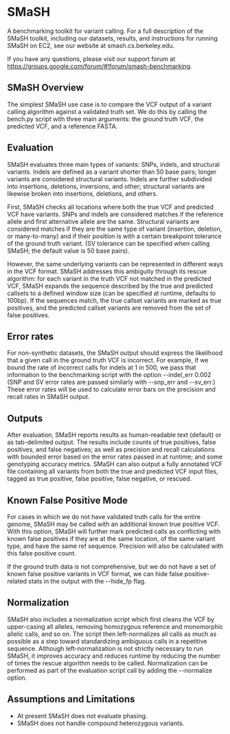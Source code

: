 SMaSH
=====

A benchmarking toolkit for variant calling. For a full description of the SMaSH toolkit, including our datasets, results, and instructions for running SMaSH on EC2, see our website at smash.cs.berkeley.edu.

If you have any questions, please visit our support forum at https://groups.google.com/forum/#!forum/smash-benchmarking.

SMaSH Overview
--------------
The simplest SMaSH use case is to compare the VCF output of a variant calling algorithm against a validated truth set.
We do this by calling the bench.py script with three main arguments: the ground truth VCF, the predicted VCF, and a reference FASTA.

## Evaluation

SMaSH evaluates three main types of variants: SNPs, indels, and structural variants. Indels are defined as a variant shorter than 50
base pairs; longer variants are considered structural variants. Indels are further subdivided into insertions, deletions, inversions, and other; structural variants are likewise broken into insertions, deletions, and others.

First, SMaSH checks all locations where both the true VCF and predicted VCF have variants. SNPs and indels are considered matches if the reference allele and first alternative allele are the same. Structural variants are considered matches if they are the same type of variant (insertion, deletion, or many-to-many) and if their position is with a certain breakpoint tolerance of the ground truth variant. (SV tolerance can be specified when calling SMaSH; the default value is 50 base pairs).

However, the same underlying variants can be represented in different ways in the VCF format. SMaSH addresses this ambiguity through its rescue algorithm: for each variant in the truth VCF not matched in the predicted VCF, SMaSH expands the sequence described by the true and predicted callsets to a defined window size (can be specified at runtime, defaults to 100bp). If the sequences match, the true callset variants are marked as true positives, and the predicted callset variants are removed from the set of false positives.

## Error rates
For non-synthetic datasets, the SMaSH output should express the likelihood that a given call in the ground truth VCF is incorrect. For example, if we bound the rate of incorrect calls for indels at 1 in 500, we pass that information to the benchmarking script with the option --indel_err 0.002 (SNP and SV error rates are passed similarly with --snp_err and --sv_err.) These error rates will be used to calculate error bars on the precision and recall rates in SMaSH output.

## Outputs

After evaluation, SMaSH reports results as human-readable text (default) or as tab-delimited output. The results include 
counts of true positives, false positives, and false negatives; as well as precision and recall calculations with bounded error based on the error rates passed in at runtime; and some genotyping accuracy metrics. SMaSH can also output a fully annotated VCF file containing all variants from both the true and predicted VCF input files, tagged as true positive, false positive, false negative, or rescued.

## Known False Positive Mode

For cases in which we do not have validated truth calls for the entire genome, SMaSH may be called with an additional known true positive VCF. With this option, SMaSH will further mark predicted calls as conflicting with known false positives if they are at the same location, of the same variant type, and have the same ref sequence. Precision will also be calculated with this false positive count.

If the ground truth data is not comprehensive, but we do not have a set of known false positive variants in VCF format, we can hide false positive-related stats in the output with the --hide_fp flag.

## Normalization

SMaSH also includes a normalization script which first cleans the VCF by upper-casing all alleles, removing homozygous reference and monomorphic allelic calls, and so on. The script then left-normalizes all calls as much as possible as a step toward standardizing ambiguous calls in a repetitive sequence. Although left-normalization is not strictly necessary to run SMaSH, it improves accuracy and reduces runtime by reducing the number of times the rescue algorithm needs to be called. Normalization can be performed as part of the evaluation script call by adding the --normalize option.

## Assumptions and Limitations

* At present SMaSH does not evaluate phasing.
* SMaSH does not handle compound heterozygous variants.

